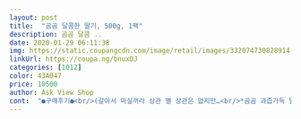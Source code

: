 ```yaml
---
layout: post 
title:  "곰곰 달콤한 딸기, 500g, 1팩" 
description: 곰곰 달콤 ..
date: 2020-01-29 06:11:38 
img: https://static.coupangcdn.com/image/retail/images/332074730828914-76bd68f5-86df-4d67-862c-ef411368bed2.jpg 
linkUrl: https://coupa.ng/bnuxDJ 
categories: [1012] 
color: 43A047 
price: 10500 
author: Ask View Shop 
cont:  "●구매후기●<br/>(갈아서 마실꺼라 상관 별 상관은 없지만…<br/>*곰곰 과즙가득 달콤한 딸기, 500g, 1팩 *<br/>*아침에 딸기에 우유와 야쿠르트를 넣고 꿀도 살작 넣어<br/>*요즘 딸기를 갈아 마시고 있습니다~<br/>✰<br/>✰ 색상 <br/> - 빨갛고 미관상보기좋았음<br/>✰ 크기 <br/> - 엄지만한거 5알정도, 아래엔 항상그렇듯 작은알들이깔려있어요!<br/>✰맛 <br/> - 달았습니다.<br/> 대신 그만큼 물렀었어요.<br/>.<br/> ㅠ<br/>갈아 마시니 속도 편하고 점심때 까지 든든 하네요.<br/>.<br/><br/>곰곰 딸기…<br/>과일 구매는 복불복!<br/>그리고 화장실도 잘 가고 있습니다.<br/><br/>그정도로 달았나봅니다 아주 바닥에 흐른 한조각까지도 용납못하더라구요.<br/><br/>돈주고 산거라 기분은 안 좋아요)<br/>딸기는 많이사봤자 한번에 다먹지 못하는이상 금방 물르고 안좋아져서 한팩씩만 사자로 바뀌었거든요.<br/><br/>딸기는 아무리 싱싱할때 보내더라도 택배"라는 두글자에.<br/>.<br/><br/>마지막에 딸기를 세척하고 셋팅했는데... <br/><br/>무른것 눌린것도 있고…맛도 그냥 그렇구요…<br/>새벽에 잠안자고 있다가 쿠팡맨님이 놓고가실때가 있어서 혹시나 했는데 이날은  아주 새벽에 안오셨더라구요.<br/> (택배는 화요일이 가장바쁘답니당! 아시죠.<br/>.<br/>?)<br/>쉽게 망가질수있는 상품이다보니.<br/>.<br/><br/>아…딸기 상태가 안 좋아요…깨져서 딸기 물들이 샛고<br/>아이생일아침에 맞춰 프레쉬로 구매했어요!<br/>아침에 눈떠 바로 문앞에서 찾아서 몰래숨겼어요 안그럼 바로 달라고 할 아이니까;;<br/>역시나<br/> - 딸기만 쏙쏙 골라드시느라 사진은 죄다 딸기만 바라보고있는 것뿐.<br/>.<br/><br/>요플레에 딸기 넣어먹고 싶은데 마트가긴 귀찮고.<br/>.<br/> 그래서 비싸기도 하고 후기도 극과 극이지만 속는 셈 치고 주문해봤어요.<br/> 겉으로 보기엔 상태가 나쁘지 않고 알도 큰 편인데 확실히 다른 후기들처럼 아랫줄은 알이 작네요 ㅋㅋ 그리고 버릴 정돈 아니지만 물러버린 딸기가 꽤 됐어요.<br/> 제가 그냥 먹거나 요거트에 넣어먹을거라 크게 신경 쓰이진 않았지만 손님께 내어드리기엔 조금 질이 떨어지는 편입니다.<br/>.<br/> 정말 싱싱한 딸기를 원하시면 귀찮아도 마트가서 직접 보고 사는 것이 좋을듯해요.<br/> 그치만 당도는 좋아요~!<br/>음 적당히 사이즈도 좋아보이고, 빠알간게 당첨!<br/>추후 재구매 의사는.<br/>.<br/>6천원 대 이하로 떨어지면 의향있습니다.<br/><br/>품절이면어쩌나 하는 걱정에 얼른 대기를 타고있었죠.<br/><br/>혼자 밥하고 미역국에 풍선에 아주 난리를 치다보니.<br/>.<br/> 어느덧 점심시간이 훌쩍넘어가지고 ㅠㅠㅠ<br/>" 
---
```

